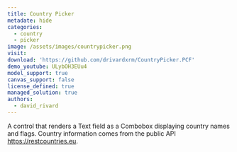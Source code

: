 ```yaml
---
title: Country Picker
metadate: hide
categories:
  - country
  - picker
image: /assets/images/countrypicker.png
visit: 
download: 'https://github.com/drivardxrm/CountryPicker.PCF'
demo_youtube: ULybOH3EUu4
model_support: true
canvas_support: false
license_defined: true
managed_solution: true
authors:
  - david_rivard
---
```

A control that renders a Text field as a Combobox displaying country names and flags. Country information comes from the public API <a target="_blank" href="https://restcountries.eu">https://restcountries.eu</a>.
